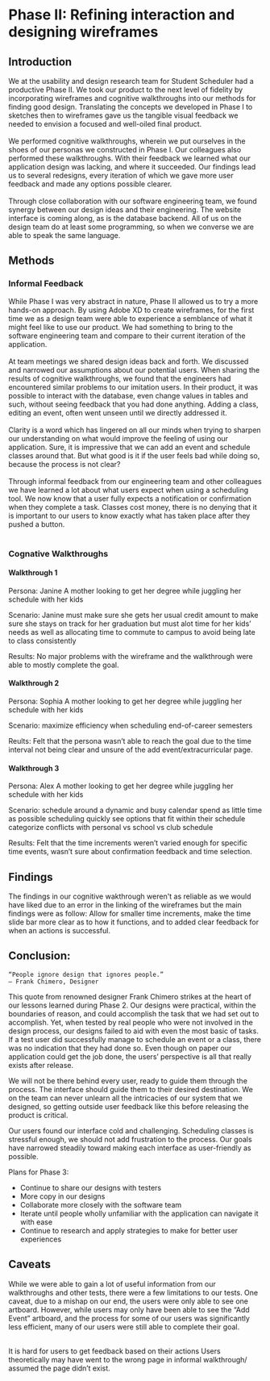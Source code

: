 # Phase II: Refining interaction and designing wireframes


<h2>Introduction</h2>
<p>We at the usability and design research team for Student Scheduler had a productive Phase II. We took our product to the next level of fidelity by incorporating wireframes and cognitive walkthroughs into our methods for finding good design. Translating the concepts we developed in Phase I to sketches then to wireframes gave us the tangible visual feedback we needed to envision a focused and well-oiled final product. <br><br>
We performed cognitive walkthroughs, wherein we put ourselves in the shoes of our personas we constructed in Phase I. Our colleagues also performed these walkthroughs. With their feedback we learned what our application design was lacking, and where it succeeded. Our findings lead us to several redesigns, every iteration of which we gave more user feedback and made any options possible clearer. <br><br>
Through close collaboration with our software engineering team, we found synergy between our design ideas and their engineering.  The website interface is coming along, as is the database backend. All of us on the design team do at least some programming, so when we converse we are able to speak the same language. 
</p>

<h2>Methods</h2>


<h3>Informal Feedback</h3>
<p>
    While Phase I was very abstract in nature, Phase II allowed us to try a more hands-on approach. By using Adobe XD to create wireframes, for the first time we as a design team were able to experience a semblance of what it might feel like to use our product. We had something to bring to the software engineering team and compare to their current iteration of the application. <br><br>
    At team meetings we shared design ideas back and forth. We discussed and narrowed our assumptions about our potential users. When sharing the results of cognitive walkthroughs, we found that the engineers had encountered similar problems to our imitation users. In their product, it was possible to interact with the database, even change values in tables and such, without seeing feedback that you had done anything. Adding a class, editing an event, often went unseen until we directly addressed it. <br><br>
    Clarity is a word which has lingered on all our minds when trying to sharpen our understanding on what would improve the feeling of using our application. Sure, it is impressive that we can add an event and schedule classes around that. But what good is it if the user feels bad while doing so, because the process is not clear? <br><br>
    Through informal feedback from our engineering team and other colleagues we have learned a lot about what users expect when using a scheduling tool. We now know that a user fully expects a notification or confirmation when they complete a task. Classes cost money, there is no denying that it is important to our users to know exactly what has taken place after they pushed a button. <br><br>
</p>


<h3>Cognative Walkthroughs</h3>

#### Walkthrough 1
Persona: Janine
A mother looking to get her degree while juggling her schedule with her kids

Scenario:
Janine must make sure she gets her usual credit amount to make sure she stays on
track for her graduation but must alot time for her kids’ needs as well as allocating time
to commute to campus to avoid being late to class consistently

Results:
No major problems with the wireframe and the walkthrough were able to mostly complete the goal.

#### Walkthrough 2
Persona: Sophia
A mother looking to get her degree while juggling her schedule with her kids

Scenario:
maximize efficiency when scheduling end-of-career semesters

Reults:
Felt that the persona wasn’t able to reach the goal due to the time interval not being clear and unsure of the add event/extracurricular page.

#### Walkthrough 3
Persona: Alex
A mother looking to get her degree while juggling her schedule with her kids

Scenario:
schedule around a dynamic and busy calendar
spend as little time as possible scheduling
quickly see options that fit within their schedule
categorize conflicts with personal vs school vs club schedule

Results:
Felt that the time increments weren’t varied enough for specific time events, wasn’t sure about confirmation feedback and time selection.

<h2>Findings</h2>
The findings in our cognitive wakthrough weren't as reliable as we would have liked due to an error in the linking of the wireframes but the main findings were as follow: Allow for smaller time increments, make the time slide bar more clear as to how it functions, and to added clear feedback for when an actions is successful.

<h2>Conclusion:</h2>


    “People ignore design that ignores people.”
    — Frank Chimero, Designer
  
This quote from renowned designer Frank Chimero strikes at the heart of our lessons learned during Phase 2. Our designs were practical, within the boundaries of reason, and could accomplish the task that we had set out to accomplish. Yet, when tested by real people who were not involved in the design process, our designs failed to aid with even the most basic of tasks. If a test user did successfully manage to schedule an event or a class, there was no indication that they had done so. Even though on paper our application could get the job done, the users’ perspective is all that really exists after release.

We will not be there behind every user, ready to guide them through the process. The interface should guide them to their desired destination. We on the team can never unlearn all the intricacies of our system that we designed, so getting outside user feedback like this before releasing the product is critical.

Our users found our interface cold and challenging. Scheduling classes is stressful enough, we should not add frustration to the process. Our goals have narrowed steadily toward making each interface as user-friendly as possible.

Plans for Phase 3: 
  - Continue to share our designs with testers 
  - More copy in our designs 
  - Collaborate more closely with the software team 
  - Iterate until people wholly unfamiliar with the application can navigate it with ease 
  - Continue to research and apply strategies to make for better user experiences

<h2>Caveats</h2>
<p>While we were able to gain a lot of useful information from our walkthroughs and other tests, there were a few limitations to our tests.
One caveat, due to a mishap on our end, the users were only able to see one artboard. However, while users may only have been able to see the “Add Event” artboard, and the process for some of our users was significantly less efficient, many of our users were still able to complete their goal.<br><br>
    
It is hard for users to get feedback based on their actions
Users theoretically may have went to the wrong page in informal walkthrough/ assumed the page didn’t exist.
</p>

